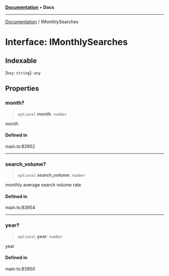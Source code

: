 [**Documentation**](../README.md) • **Docs**

***

[Documentation](../globals.md) / IMonthlySearches

# Interface: IMonthlySearches

## Indexable

 \[`key`: `string`\]: `any`

## Properties

### month?

> `optional` **month**: `number`

month

#### Defined in

main.ts:83952

***

### search\_volume?

> `optional` **search\_volume**: `number`

monthly average search volume rate

#### Defined in

main.ts:83954

***

### year?

> `optional` **year**: `number`

year

#### Defined in

main.ts:83950
